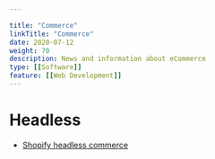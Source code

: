 ```yaml
---

title: "Commerce"  
linkTitle: "Commerce"  
date: 2020-07-12  
weight: 70  
description: News and information about eCommerce
type: [[Software]]
feature: [[Web Development]]
---
```


# Headless
* [Shopify headless commerce](https://www.shopify.co.uk/plus/solutions/headless-commerce)
